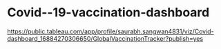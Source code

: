 # Covid--19-vaccination-dashboard
https://public.tableau.com/app/profile/saurabh.sangwan4831/viz/Covid-dashboard_16884270306650/GlobalVaccinationTracker?publish=yes
